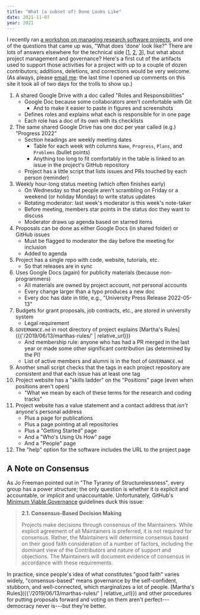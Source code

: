 ```yaml
---
title: "What (a subset of) Done Looks Like"
date: 2021-11-07
year: 2021
---
```


I recently ran [a workshop on managing research software projects](https://codebender.org),
and one of the questions that came up was,
"What does 'done' look like?"
There are lots of answers elsewhere for the technical side
[[1](https://journals.plos.org/plosbiology/article?id=10.1371/journal.pbio.1001745),
[2](https://journals.plos.org/ploscompbiol/article?id=10.1371/journal.pcbi.1005510),
[3](https://merely-useful.tech/py-rse/)],
but what about project management and governance?
Here's a first cut of the artifacts used to support those activities
for a project with up to a couple of dozen contributors;
additions, deletions, and corrections would be very welcome.
(As always, please [email me](mailto:{{site.author.email}}):
the last time I opened up comments on this site
it took all of two days for the trolls to show up.)

<div class="tightlist" markdown=1>

1.  A shared Google Drive with a doc called "Roles and Responsibilities"
    -   Google Doc because some collaborators aren't comfortable with Git
        -   And to make it easier to paste in figures and screenshots
    -   Defines roles and explains what each is responsible for in one page
    -   Each role has a doc of its own with its checklists
1.  The same shared Google Drive has one doc per year called (e.g.) "Progress 2022"
    -   Section headings are weekly meeting dates
        -   Table for each week with columns `Name`, `Progress`, `Plans`, and `Problems` (bullet points)
        -   Anything too long to fit comfortably in the table is linked to an issue in the project's GitHub repository
    -   Project has a little script that lists issues and PRs touched by each person (reminder)
1.  Weekly hour-long status meeting (which often finishes early)
    -   On Wednesday so that people aren't scrambling on Friday or a weekend (or holiday Monday) to write status updates
    -   Rotating moderator: last week's moderator is this week's note-taker
    -   Before meeting, members star points in the status doc they want to discuss
    -   Moderator draws up agenda based on starred items
1.  Proposals can be done as either Google Docs (in shared folder) or GitHub issues
    -   Must be flagged to moderator the day before the meeting for inclusion
    -   Added to agenda
1.  Project has a single repo with code, website, tutorials, etc.
    -   So that releases are in sync
1.  Uses Google Docs (again) for publicity materials (because non-programmers)
    -   All materials are owned by project account, not personal accounts
    -   Every change larger than a typo produces a new doc
    -   Every doc has date in title, e.g., "University Press Release 2022-05-13"
1.  Budgets for grant proposals, job contracts, etc., are stored in university system
    -   Legal requirement
1.  `GOVERNANCE.md` in root directory of project explains [Martha's Rules]({{'/2019/06/13/marthas-rules/' | relative_url}})
    -   And membership rule:
        anyone who has had a PR merged in the last year or made some other significant contribution (as determined by the PI)
    -   List of active members and alumni is in the foot of `GOVERNANCE.md`
1.  Another small script checks that the tags in each project repository are consistent
    and that each issue has at least one tag
1.  Project website has a "skills ladder" on the "Positions" page (even when positions aren't open)
    -   "What we mean by each of these terms for the research and coding tracks"
1.  Project website has a value statement and a contact address that *isn't* anyone's personal address
    -   Plus a page for publications
    -   Plus a page pointing at all repositories
    -   Plus a "Getting Started" page
    -   And a "Who's Using Us How" page
    -   And a "People" page
1.  The "help" option for the software includes the URL to the project page

</div>

## A Note on Consensus

As Jo Freeman pointed out in "The Tyranny of Structurelessness", every group has a power structure;
the only question is whether it is explicit and accountable, or implicit and unaccountable.
Unfortunately,
GitHub's [Minimum Viable Governance](https://github.com/github/MVG) guidelines duck this issue:

> **2.1. Consensus-Based Decision Making**
>
> Projects make decisions through consensus of the Maintainers.
> While explicit agreement of all Maintainers is preferred, it is not required for consensus.
> Rather, the Maintainers will determine consensus based on their good faith consideration of a number of factors,
> including the dominant view of the Contributors and nature of support and objections.
> The Maintainers will document evidence of consensus in accordance with these requirements.

In practice,
since people's idea of what constitutes "good faith" varies widely,
"consensus-based" means governance by the self-confident, stubborn, and well-connected,
which marginalizes a lot of people.
[Martha's Rules]({{'/2019/06/13/marthas-rules/' | relative_url}}) and other procedures
for putting proposals forward and voting on them aren't perfect---democracy never is---but
they're better.
